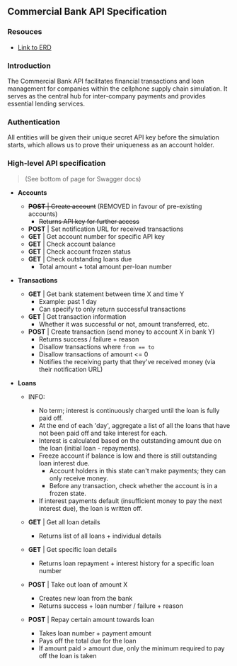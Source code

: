 ## Commercial Bank API Specification

### Resouces
- [Link to ERD](https://dbdiagram.io/d/Commercial-Bank-686026c4f413ba350852b4ee)

### Introduction
The Commercial Bank API facilitates financial transactions and loan management for companies within the cellphone supply chain simulation.
It serves as the central hub for inter-company payments and provides essential lending services.

### Authentication
All entities will be given their unique secret API key before the simulation starts, which allows us to prove their uniqueness as an account holder.

### High-level API specification
> (See bottom of page for Swagger docs)

- **Accounts**
  - ~~**POST** | Create account~~ (REMOVED in favour of pre-existing accounts)
    - ~~Returns API key for further access~~
  - **POST** | Set notification URL for received transactions
  - **GET** | Get account number for specific API key
  - **GET** | Check account balance
  - **GET** | Check account frozen status
  - **GET** | Check outstanding loans due
    - Total amount + total amount per-loan number

- **Transactions**
  - **GET** | Get bank statement between time X and time Y
    - Example: past 1 day
    - Can specify to only return successful transactions
  - **GET** | Get transaction information
    - Whether it was successful or not, amount transferred, etc.
  - **POST** | Create transaction (send money to account X in bank Y)
    - Returns success / failure + reason
    - Disallow transactions where `from == to`
    - Disallow transactions of amount <= 0
    - Notifies the receiving party that they've received money (via their notification URL)

- **Loans**
  - INFO:
    - No term; interest is continuously charged until the loan is fully paid off.
    - At the end of each 'day', aggregate a list of all the loans that have not been paid off and take interest for each.
    - Interest is calculated based on the outstanding amount due on the loan (initial loan - repayments).
    - Freeze account if balance is low and there is still outstanding loan interest due.
      - Account holders in this state can't make payments; they can only receive money.
      - Before any transaction, check whether the account is in a frozen state.
    - If interest payments default (insufficient money to pay the next interest due), the loan is written off.

  - **GET** | Get all loan details
    - Returns list of all loans + individual details
  - **GET** | Get specific loan details
    - Returns loan repayment + interest history for a specific loan number
  - **POST** | Take out loan of amount X
    - Creates new loan from the bank
    - Returns success + loan number / failure + reason
  - **POST** | Repay certain amount towards loan
    - Takes loan number + payment amount
    - Pays off the total due for the loan
    - If amount paid > amount due, only the minimum required to pay off the loan is taken